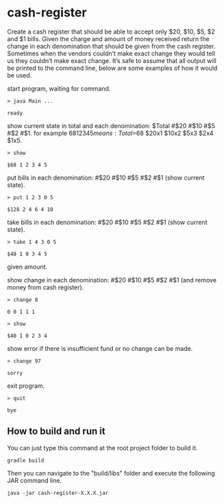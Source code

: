 # cash-register

Create a cash register that should be able to accept only $20, $10, $5, $2 and $1 bills. 
Given the charge and amount of money received return the change in each denomination that should be given from the cash register. 
Sometimes when the vendors couldn’t make exact change they would tell us they couldn’t make exact change.
It’s safe to assume that all output will be printed to the command line, below are some examples of how it would be used.

start program, waiting for command.

`> java Main ...`
 
`ready`

show current state in total and each denomination: $Total #$20 #$10 #$5 #$2 #$1.
for example $68 1 2 3 4 5 means:
Total=$68 $20x1 $10x2 $5x3 $2x4 $1x5.

`> show`
 
`$68 1 2 3 4 5`

put bills in each denomination: #$20 #$10 #$5 #$2 #$1 (show current state).

`> put 1 2 3 0 5`

`$128 2 4 6 4 10`

take bills in each denomination: #$20 #$10 #$5 #$2 #$1 (show current state).

`> take 1 4 3 0 5`

`$48 1 0 3 4 5`

given amount.

show change in each denomination: #$20 #$10 #$5 #$2 #$1 (and remove money from cash register).

`> change 8`

`0 0 1 1 1`
 
`> show`

`$40 1 0 2 3 4` 

show error if there is insufficient fund or no change can be made.

`> change 97`
 
`sorry`

exit program.

`> quit`

`bye`

## How to build and run it

You can just type this command at the root project folder to build it.

    gradle build

Then you can navigate to the "build/libs" folder and execute the following JAR command line.

    java -jar cash-register-X.X.X.jar
    
    
